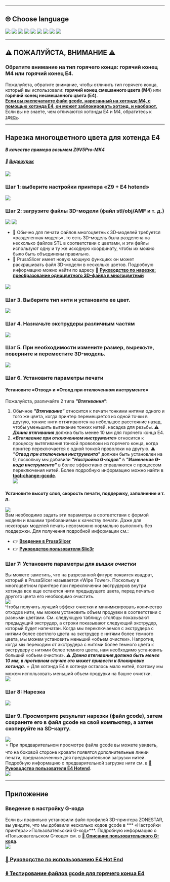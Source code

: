 [FAQ_M4E4]: https://github.com/ZONESTAR3D/Upgrade-kit-guide/tree/main/HOTEND/FAQ_M4E4.md
[TOOLCHANGE_GCODE]: https://github.com/ZONESTAR3D/Slicing-Guide/blob/master/PrusaSlicer/Custom_Gcode.md#tool-change-g-code
[E4_USERGUIDE]: https://github.com/ZONESTAR3D/Upgrade-kit-guide/tree/main/HOTEND/E4/User_guide
[E4_GCODE]: https://github.com/ZONESTAR3D/Slicing-Guide/tree/master/PrusaSlicer/test_gcode/E4/readme.md

----
## <a id="choose-language">:globe_with_meridians: Choose language </a>
[![](../lanpic/EN.png)](https://github.com/ZONESTAR3D/Slicing-Guide/tree/master/PrusaSlicer/readme.md)
[![](../lanpic/ES.png)](https://github.com/ZONESTAR3D/Slicing-Guide/tree/master/PrusaSlicer/readme-es.md)
[![](../lanpic/PT.png)](https://github.com/ZONESTAR3D/Slicing-Guide/tree/master/PrusaSlicer/readme-pt.md)
[![](../lanpic/FR.png)](https://github.com/ZONESTAR3D/Slicing-Guide/tree/master/PrusaSlicer/readme-fr.md)
[![](../lanpic/DE.png)](https://github.com/ZONESTAR3D/Slicing-Guide/tree/master/PrusaSlicer/readme-de.md)
[![](../lanpic/IT.png)](https://github.com/ZONESTAR3D/Slicing-Guide/tree/master/PrusaSlicer/readme-it.md)
[![](../lanpic/RU.png)](https://github.com/ZONESTAR3D/Slicing-Guide/tree/master/PrusaSlicer/readme-ru.md)
[![](../lanpic/JP.png)](https://github.com/ZONESTAR3D/Slicing-Guide/tree/master/PrusaSlicer/readme-jp.md)
[![](../lanpic/KR.png)](https://github.com/ZONESTAR3D/Slicing-Guide/tree/master/PrusaSlicer/readme-kr.md)
<!-- [![](./lanpic/SA.png)](https://github.com/ZONESTAR3D/Slicing-Guide/tree/master/PrusaSlicer/readme-ar.md) -->

----
## :warning: ПОЖАЛУЙСТА, ВНИМАНИЕ :warning:
### Обратите внимание на тип горячего конца: горячий конец M4 или горячий конец E4.
Пожалуйста, обратите внимание, чтобы отличить тип горячего конца, который вы использовали: **горячий конец смешанного цвета (M4)** или **горячий конец несмешанного цвета (E4)**.   
<u>**Если вы распечатаете файл gcode, нарезанный на хотэнде M4, с помощью хотэнда E4, он может заблокировать хотэнд, и наоборот.**</u>   
Если вы не знаете, чем отличаются хотэнды E4 и M4, обратитесь к [здесь][FAQ_M4E4].

-----
## Нарезка многоцветного цвета для хотенда E4
***В качестве примера возьмем Z9V5Pro-MK4***
##### :movie_camera: [**Видеоурок**](https://youtu.be/aets9JZ92iU)
[![](https://img.youtube.com/vi/aets9JZ92iU/0.jpg)](https://www.youtube.com/watch?v=aets9JZ92iU)
### Шаг 1: выберите настройки принтера «Z9 + E4 hotend»
![](pic/slicingE4-1.png)
### Шаг 2: загрузите файлы 3D-модели (файл stl/obj/AMF и т. д.)
![](pic/loadstl_1.png) ![](pic/loadstl_2.png)
- :memo: Обычно для печати файлов многоцветных 3D-моделей требуется «разделенная модель», то есть 3D-модель была разделена на несколько файлов STL в соответствии с цветами, и эти файлы используют одну и ту же исходную координату, чтобы их можно было быть объединены правильно.
- :star2: PrusaSlicer имеет новую мощную функцию: он может раскрашивать файл 3D-модели в несколько цветов. Подробную информацию можно найти по адресу :movie_camera: [**Руководство по нарезке: преобразование одноцветного 3D-файла в многоцветный**](https://youtu.be/Yx4fKDRGEJ4)
##### [![](https://img.youtube.com/vi/Yx4fKDRGEJ4/0.jpg)](https://www.youtube.com/watch?v=Yx4fKDRGEJ4)
### Шаг 3. Выберите тип нити и установите ее цвет.
![](pic/filament_color.png)
### Шаг 4. Назначьте экструдеры различным частям
![](pic/assign_extruder.png)
### Шаг 5. При необходимости измените размер, вырежьте, поверните и переместите 3D-модель.
![](pic/slicing_adjust.png)
### Шаг 6. Установите параметры печати
#### Установите «Отвод» и «Отвод при отключенном инструменте»
Пожалуйста, различайте 2 типа ***"Втягивания"***:
1. Обычное ***"Втягивание"*** относится к печати тонкими нитями одного и того же цвета, когда принтер перемещается из одной точки в другую, тонкие нити оттягиваются на небольшое расстояние назад, чтобы уменьшить вытекание тонких нитей. насадка для резьбы. :warning: ***Длина втягивания*** должна быть менее 10 мм для горячего конца E4.  
2. ***«Втягивание при отключенном инструменте»*** относится к процессу вытягивания тонкой проволоки из горячего конца, когда принтер переключается с одной тонкой проволоки на другую. :warning: ***"Отвод при отключении инструмента"*** должен быть установлен на 0, поскольку мы добавили ***"Настройка G-кодов"*** в ***"Изменение G-кода инструмента"*** в более эффективно справляются с процессом переключения нитей. Более подробную информацию можно найти в [**tool-change-gcode**][TOOLCHANGE_GCODE].      
![](pic/slicingE4-4.jpg)

#### Установите высоту слоя, скорость печати, поддержку, заполнение и т. д.
![](pic/slicing_set.png)    
Вам необходимо задать эти параметры в соответствии с формой модели и вашими требованиями к качеству печати. Даже для некоторых моделей печать невозможно нормально выполнить без поддержки. Для получения подробной информации см.:   
- :point_right: [**Введение в PrusaSlicer**](https://help.prusa3d.com/article/general-info_1910)   
- :point_right: [**Руководство пользователя Slic3r**](https://manual.slic3r.org/)  

### Шаг 7: Установите параметры для *вышки очистки*
Вы можете заметить, что на разрезанной фигуре появится квадрат, который в PrusaSlicer называется «Wipe Tower». Поскольку в многоцветном принтере при переключении экструдеров внутри хотэнда все еще остаются нити предыдущего цвета, перед печатью другого цвета его необходимо очистить.    
![](pic/wipe_tower.png)    
Чтобы получить лучший эффект очистки и минимизировать количество отходов нити, мы можем установить объем продувки в соответствии с разными цветами. См. следующую таблицу: столбцы показывают предыдущий экструдер, а строки показывают следующий экструдер, который будет напечатан. Когда мы переключаемся с экструдера с нитями более светлого цвета на экструдер с нитями более темного цвета, мы можем установить меньший «объем очистки». Напротив, когда мы переходим от экструдера с нитями более темного цвета к экструдеру с нитями более темного цвета, нам необходимо установить больший «объем очистки».
:warning: ***Длина втягивания должна быть менее 10 мм, в противном случае это может привести к блокировке хотэнда.***
:star: Для хотэнда E4 в хотэнде осталось мало нитей, поэтому мы можем использовать меньший объем продувки на башне очистки.   
![](pic/slicingE4-2.png)   
### Шаг 8: Нарезка
![](pic/slicing_go.png)
### Шаг 9. Просмотрите результат нарезки (файл gcode), затем сохраните его в файл gcode на свой компьютер, а затем скопируйте на SD-карту.
![](pic/slicing_save.png)    
:star: При предварительном просмотре файла gcode вы можете увидеть, что на боковой стороне кровати появятся дополнительные линии печати, предназначенные для предварительной загрузки нитей. Подробную информацию о предварительной загрузке нити см. в [**:book: Руководство пользователя E4 Hotend**][E4_USERGUIDE].   
![](pic/slicingE4-3.png)

-----
## Приложение
### Введение в настройку G-кода
Если вы правильно установили файл профилей 3D-принтера ZONESTAR, вы увидите, что мы добавили несколько кодов gcode в *** «Настройки принтера>>Пользовательский G-код»***.
Подробную информацию о «Пользовательском G-коде» см. в [:book: **Описание пользовательского G-кода**](./Custom_Gcode.md).    
![](./pic/Custom_Gcode.jpg)
### [:book: Руководство по использованию E4 Hot End][E4_USERGUIDE]
### [:arrow_down: Тестирование файлов gcode для горячего конца E4][E4_GCODE]
